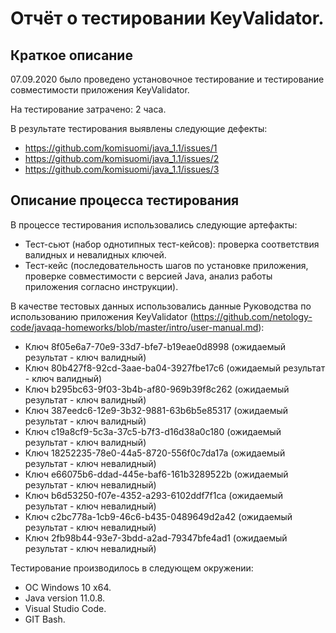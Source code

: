 # Отчёт о тестировании KeyValidator.

## Краткое описание

07.09.2020 было проведено установочное тестирование и тестирование совместимости приложения KeyValidator.

На тестирование затрачено: 2 часа.

В результате тестирования выявлены следующие дефекты:
* https://github.com/komisuomi/java_1.1/issues/1
* https://github.com/komisuomi/java_1.1/issues/2
* https://github.com/komisuomi/java_1.1/issues/3

## Описание процесса тестирования

В процессе тестирования использовались следующие артефакты:
* Тест-сьют (набор однотипных тест-кейсов): проверка соответствия валидных и невалидных ключей.
* Тест-кейс (последовательность шагов по установке приложения, проверке совместимости с версией Java, анализ работы приложения согласно инструкции).


В качестве тестовых данных использовались данные Руководства по использованию приложения KeyValidator (https://github.com/netology-code/javaqa-homeworks/blob/master/intro/user-manual.md):
* Ключ 8f05e6a7-70e9-33d7-bfe7-b19eae0d8998 (ожидаемый результат - ключ валидный)
* Ключ 80b427f8-92cd-3aae-ba04-3927fbe17c6 (ожидаемый результат - ключ валидный)
* Ключ b295bc63-9f03-3b4b-af80-969b39f8c262 (ожидаемый результат - ключ валидный)
* Ключ 387eedc6-12e9-3b32-9881-63b6b5e85317 (ожидаемый результат - ключ валидный)
* Ключ c19a8cf9-5c3a-37c5-b7f3-d16d38a0c180 (ожидаемый результат - ключ валидный)
* Ключ 18252235-78e0-44a5-8720-556f0c7da17a (ожидаемый результат - ключ невалидный)
* Ключ e66075b6-ddad-445e-baf6-161b3289522b (ожидаемый результат - ключ невалидный)
* Ключ b6d53250-f07e-4352-a293-6102ddf7f1ca (ожидаемый результат - ключ невалидный)
* Ключ c2bc778a-1cb9-46c6-b435-0489649d2a42 (ожидаемый результат - ключ невалидный)
* Ключ 2fb98b44-93e7-3bdd-a2ad-79347bfe4ad1 (ожидаемый результат - ключ невалидный)

Тестирование производилось в следующем окружении:
* ОС Windows 10 x64.
* Java version 11.0.8.
* Visual Studio Code.
* GIT Bash.
